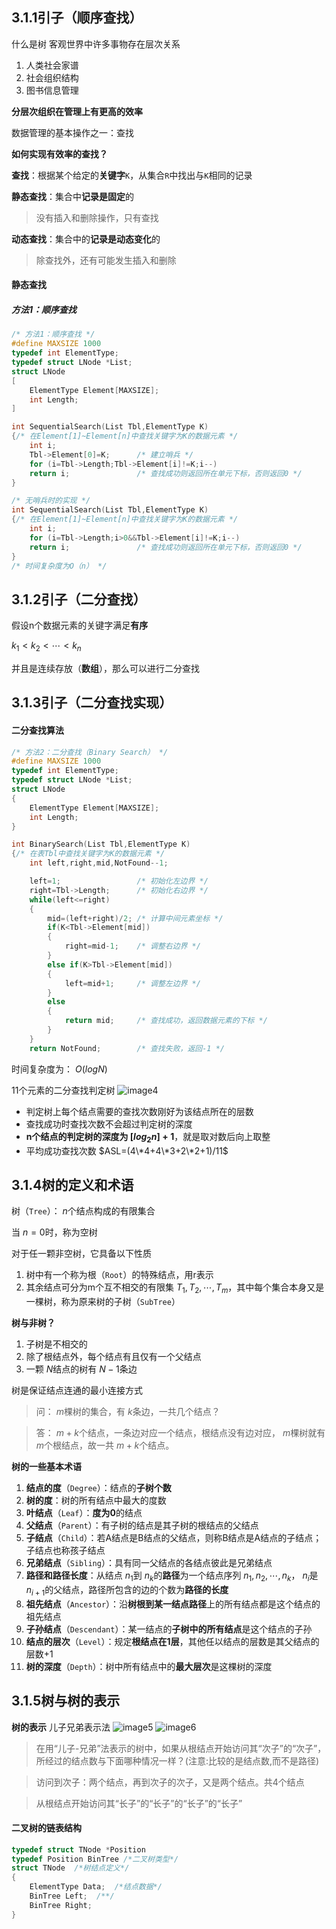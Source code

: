 ## 3.1.1引子（顺序查找）
什么是树
客观世界中许多事物存在层次关系
1. 人类社会家谱
2. 社会组织结构
3. 图书信息管理

**分层次组织在管理上有更高的效率**

数据管理的基本操作之一：查找

**如何实现有效率的查找？**

**查找**：根据某个给定的**关键字**`K`，从集合`R`中找出与`K`相同的记录

**静态查找**：集合中**记录是固定**的
>没有插入和删除操作，只有查找

**动态查找**：集合中的**记录是动态变化**的
>除查找外，还有可能发生插入和删除

#### 静态查找
##### 方法1：顺序查找
```C
/* 方法1：顺序查找 */
#define MAXSIZE 1000
typedef int ElementType;
typedef struct LNode *List;
struct LNode
[
    ElementType Element[MAXSIZE];
    int Length;
]

int SequentialSearch(List Tbl,ElementType K)
{/* 在Element[1]~Element[n]中查找关键字为K的数据元素 */
    int i;
    Tbl->Element[0]=K;      /* 建立哨兵 */
    for (i=Tbl->Length;Tbl->Element[i]!=K;i--)
    return i;               /* 查找成功则返回所在单元下标，否则返回0 */
}

/* 无哨兵时的实现 */
int SequentialSearch(List Tbl,ElementType K)
{/* 在Element[1]~Element[n]中查找关键字为K的数据元素 */
    int i;
    for (i=Tbl->Length;i>0&&Tbl->Element[i]!=K;i--)
    return i;               /* 查找成功则返回所在单元下标，否则返回0 */
}
/* 时间复杂度为O（n） */
```

## 3.1.2引子（二分查找）
假设n个数据元素的关键字满足**有序**

$k_1<k_2<\cdots<k_n$

并且是连续存放（**数组**），那么可以进行二分查找
## 3.1.3引子（二分查找实现）
#### 二分查找算法
```C
/* 方法2：二分查找（Binary Search） */
#define MAXSIZE 1000
typedef int ElementType;
typedef struct LNode *List;
struct LNode
{
    ElementType Element[MAXSIZE];
    int Length;
}

int BinarySearch(List Tbl,ElementType K)
{/* 在表Tbl中查找关键字为K的数据元素 */
    int left,right,mid,NotFound--1;

    left=1;                 /* 初始化左边界 */
    right=Tbl->Length;      /* 初始化右边界 */
    while(left<=right)
    {
        mid=(left+right)/2; /* 计算中间元素坐标 */
        if(K<Tbl->Element[mid])
        {
            right=mid-1;    /* 调整右边界 */
        }
        else if(K>Tbl->Element[mid])
        {
            left=mid+1;     /* 调整左边界 */
        }
        else
        {
            return mid;     /* 查找成功，返回数据元素的下标 */
        }
    }
    return NotFound;        /* 查找失败，返回-1 */
```
时间复杂度为： $O(logN)$

11个元素的二分查找判定树
![image4](image/image4.png)
* 判定树上每个结点需要的查找次数刚好为该结点所在的层数
* 查找成功时查找次数不会超过判定树的深度
* **n个结点的判定树的深度为 $[log_2n]+1$**，就是取对数后向上取整
* 平均成功查找次数 $ASL=(4\*4+4\*3+2\*2+1)/11$
## 3.1.4树的定义和术语
树（`Tree`）： $n$个结点构成的有限集合

当 $n=0$时，称为空树

对于任一颗非空树，它具备以下性质
1. 树中有一个称为根（`Root`）的特殊结点，用r表示
2. 其余结点可分为m个互不相交的有限集 $T_1,T_2,\cdots,T_m$，其中每个集合本身又是一棵树，称为原来树的子树（`SubTree`）

**树与非树？**
1. 子树是不相交的
2. 除了根结点外，每个结点有且仅有一个父结点
3. 一颗 $N$结点的树有 $N-1$条边

树是保证结点连通的最小连接方式
>问： $m$棵树的集合，有 $k$条边，一共几个结点？

>答： $m+k$个结点，一条边对应一个结点，根结点没有边对应， $m$棵树就有 $m$个根结点，故一共 $m+k$个结点。

**树的一些基本术语**
1. **结点的度**（`Degree`）：结点的**子树个数**
2. **树的度**：树的所有结点中最大的度数
3. **叶结点**（`Leaf`）：**度为0**的结点
4. **父结点**（`Parent`）：有子树的结点是其子树的根结点的父结点
5. **子结点**（`Child`）：若A结点是B结点的父结点，则称B结点是A结点的子结点；子结点也称孩子结点
6. **兄弟结点**（`Sibling`）：具有同一父结点的各结点彼此是兄弟结点
7. **路径和路径长度**：从结点 $n_1$到 $n_k$的**路径**为一个结点序列 $n_1,n_2,\cdots,n_k$， $n_i$是 $n_{i+1}$的父结点，路径所包含的边的个数为**路径的长度**
8. **祖先结点**（`Ancestor`）：沿**树根到某一结点路径**上的所有结点都是这个结点的祖先结点
9. **子孙结点**（`Descendant`）：某一结点的**子树中的所有结点**是这个结点的子孙
10. **结点的层次**（`Level`）：规定**根结点在1层**，其他任以结点的层数是其父结点的层数+1
11. **树的深度**（`Depth`）：树中所有结点中的**最大层次**是这棵树的深度
## 3.1.5树与树的表示
**树的表示**
儿子兄弟表示法
![image5](image/image5.png)
![image6](image/image6.png)
>在用“儿子-兄弟”法表示的树中，如果从根结点开始访问其“次子”的“次子”，所经过的结点数与下面哪种情况一样？(注意:比较的是结点数,而不是路径)

>访问到次子：两个结点，再到次子的次子，又是两个结点。共4个结点

>从根结点开始访问其“长子”的“长子”的“长子”的“长子”

#### 二叉树的链表结构
```C
typedef struct TNode *Position
typedef Position BinTree /*二叉树类型*/
struct TNode  /*树结点定义*/
{
	ElementType Data;  /*结点数据*/
	BinTree Left;  /**/
	BinTree Right;
}
```
